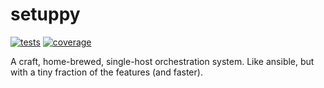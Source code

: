 # setuppy

[![tests](https://github.com/mwhoffman/setuppy/actions/workflows/tests.yml/badge.svg)][tests]
[![coverage](https://img.shields.io/coverallsCoverage/github/mwhoffman/setuppy)][coverage]

[tests]: https://github.com/mwhoffman/setuppy/actions/workflows/tests.yml
[coverage]: https://coveralls.io/github/mwhoffman/setuppy?branch=main

A craft, home-brewed, single-host orchestration system. Like ansible, but with a
tiny fraction of the features (and faster).

